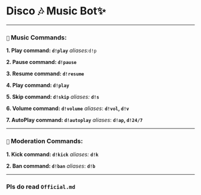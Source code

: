 # Disco 🎶 Music Bot✨


----
### `🎼` Music Commands: 

__1. Play command:  `d!play`__ _aliases:_`d!p`

__2. Pause command:  `d!pause`__

__3. Resume command:  `d!resume`__

__4. Play command:  `d!play`__

__5. Skip command:  `d!skip`__ *aliases:* __`d!s`__

__6. Volume command:  `d!volume`__ *aliases*: __`d!vol`, `d!v`__

__7. AutoPlay command: `d!autoplay`__ *aliases*: __`d!ap`, `d!24/7`__

-----------------------------------

### `📙` Moderation Commands:

__1. Kick command:  `d!kick`__ *aliases:* __`d!k`__

__2. Ban command:  `d!ban`__ *aliases*: __`d!b`__

-------------------------

### Pls do read `Official.md`
